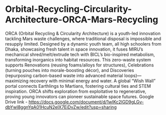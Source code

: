 # Orbital-Recycling-Circularity-Architecture-ORCA-Mars-Recycling
ORCA (Orbital Recycling & Circularity Architecture) is a youth-led innovation tackling Mars waste challenges, where traditional disposal is impossible and resupply limited. Designed by a dynamic youth team, all high schoolers from Dhaka, showcasing fresh talent in space innovation, it fuses MIRU’s mechanical shred/melt/extrude tech with BICL’s bio-inspired metabolism, transforming inorganics into habitat resources. This zero-waste system supports Renovations (reusing foams/alloys for structures), Celebrations (turning pouches into morale-boosting décor), and Discoveries (repurposing carbon-based waste into advanced material loops)—maximizing recovery with minimal energy and water. A global “Wish Wall” portal connects Earthlings to Martians, fostering cultural ties and STEM inspiration. ORCA shifts exploration from exploitative to regenerative, proving young innovators can pioneer sustainable space futures.
Google Drive link - https://docs.google.com/document/d/1wIKc2lGD9gLGv-dbYwI8ggnYqA01HcuN2eIX7EiDvZw/edit?usp=sharing
